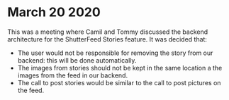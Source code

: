 # March 20 2020

This was a meeting where Camil and Tommy discussed the backend architecture for the ShutterFeed Stories feature. It was decided that:

* The user would not be responsible for removing the story from our backend: this will be done automatically.
* The images from stories should not be kept in the same location a the images from the feed in our backend.
* The call to post stories would be similar to the call to post pictures on the feed.